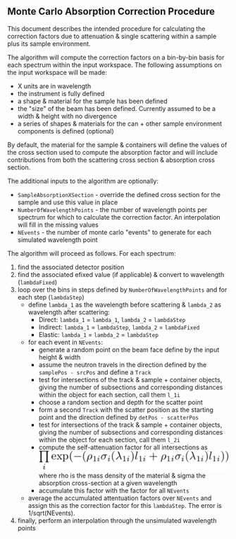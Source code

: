 Monte Carlo Absorption Correction Procedure
-------------------------------------------

This document describes the intended procedure for calculating the correction factors due
to attenuation & single scattering within a sample plus its sample environment.

The algorithm will compute the correction factors on a bin-by-bin basis for each spectrum within
the input workspace. The following assumptions on the input workspace will be made:

* X units are in wavelength
* the instrument is fully defined
* a shape & material for the sample has been defined
* the "size" of the beam has been defined. Currently assumed to be a width & height with no divergence
* a series of shapes & materials for the can + other sample environment components is defined  (optional)

By default, the material for the sample & containers will define the values of the cross section used to compute the absorption factor and will
include contributions from both the scattering cross section & absorption cross section.

The additional inputs to the algorithm are optionally:

* `SampleAbsorptionXSection` - override the defined cross section for the sample and use this value in place
* `NumberOfWavelengthPoints` - the number of wavelength points per spectrum for which to calculate the correction factor. An interpolation
                               will fill in the missing values
* `NEvents` - the number of monte carlo "events" to generate for each simulated wavelength point

The algorithm will proceed as follows. For each spectrum:

1. find the associated detector position
1. find the associated efixed value (if applicable) & convert to wavelength (`lambdaFixed`)
1. loop over the bins in steps defined by `NumberOfWavelengthPoints` and for each step (`lambdaStep`)
    * define `lambda_1` as the wavelength before scattering & `lambda_2` as wavelength after scattering:
      - Direct: `lambda_1` = `lambda_1`, `lambda_2` = `lambdaStep`
      - Indirect: `lambda_1` = `lambdaStep`, `lambda_2` = `lambdaFixed`
      - Elastic: `lambda_1` = `lambda_2` = `lambdaStep`
    * for each event in `NEvents`:
      - generate a random point on the beam face define by the input height & width
	  - assume the neutron travels in the direction defined by the `samplePos - srcPos` and define a `Track`
	  - test for intersections of the track & sample + container objects, giving the number of subsections
	    and corresponding distances within the object for each section, call them `l_1i`
      - choose a random section and depth for the scatter point
      - form a second `Track` with the scatter position as the starting point and the direction defined by
        `detPos - scatterPos`
      - test for intersections of the track & sample + container objects, giving the number of subsections
	    and corresponding distances within the object for each section, call them `l_2i`
      - compute the self-attenuation factor for all intersections as
      ![Attenuation equation](./attenuation-eqn.png)
	   where rho is the mass density of the material & sigma the absorption cross-section at a given wavelength
	  - accumulate this factor with the factor for all `NEvents`
	* average the accumulated attentuation factors over `NEvents` and assign this as the correction factor for this `lambdaStep`. The error is 1/sqrt(NEvents).
1. finally, perform an interpolation through the unsimulated wavelength points

